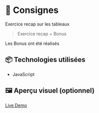 # 🚀 Consignes

Exercice recap sur les tableaux
> Exercice recap + Bonus

Les Bonus ont été réalisés

## 📦 Technologies utilisées

- JavaScript

## 🖼️ Aperçu visuel (optionnel)

[Live Demo](https://ocrzia.github.io/JS12-Gestion-depenses-full/)